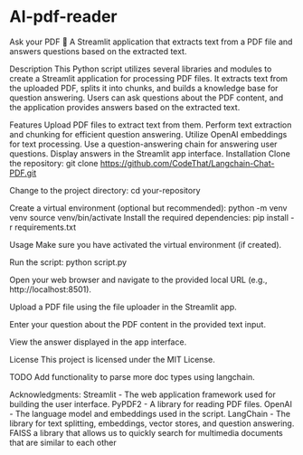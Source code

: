 # AI-pdf-reader
Ask your PDF 💬
A Streamlit application that extracts text from a PDF file and answers questions based on the extracted text.



Description
This Python script utilizes several libraries and modules to create a Streamlit application for processing PDF files. It extracts text from the uploaded PDF, splits it into chunks, and builds a knowledge base for question answering. Users can ask questions about the PDF content, and the application provides answers based on the extracted text.



Features
Upload PDF files to extract text from them.
Perform text extraction and chunking for efficient question answering.
Utilize OpenAI embeddings for text processing.
Use a question-answering chain for answering user questions.
Display answers in the Streamlit app interface.
Installation
Clone the repository:
git clone https://github.com/CodeThat/Langchain-Chat-PDF.git



Change to the project directory:
cd your-repository



Create a virtual environment (optional but recommended):
python -m venv venv
source venv/bin/activate
Install the required dependencies:
pip install -r requirements.txt



Usage
Make sure you have activated the virtual environment (if created).

Run the script: python script.py

Open your web browser and navigate to the provided local URL (e.g., http://localhost:8501).

Upload a PDF file using the file uploader in the Streamlit app.

Enter your question about the PDF content in the provided text input.

View the answer displayed in the app interface.


License
This project is licensed under the MIT License.



TODO
Add functionality to parse more doc types using langchain.



Acknowledgments:
Streamlit - The web application framework used for building the user interface.
PyPDF2 - A library for reading PDF files.
OpenAI - The language model and embeddings used in the script.
LangChain - The library for text splitting, embeddings, vector stores, and question answering.
FAISS a library that allows us to quickly search for multimedia documents that are similar to each other
